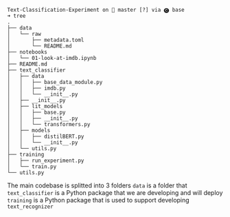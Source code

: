 ```
Text-Classification-Experiment on  master [?] via 🅒 base 
➜ tree   
.
├── data
│   └── raw
│       ├── metadata.toml
│       └── README.md
├── notebooks
│   └── 01-look-at-imdb.ipynb
├── README.md
├── text_classifier
│   ├── data
│   │   ├── base_data_module.py
│   │   ├── imdb.py
│   │   └── __init__.py
│   ├── __init__.py
│   ├── lit_models
│   │   ├── base.py
│   │   ├── __init__.py
│   │   └── transformers.py
│   ├── models
│   │   ├── distilBERT.py
│   │   └── __init__.py
│   └── utils.py
├── training
│   ├── run_experiment.py
│   └── train.py
└── utils.py

```
The main codebase is splitted into 3 folders
`data` is a folder that  
`text_classifier` is a Python package that we are developing and will deploy
`training` is a Python package that is used to support developing `text_recognizer`

